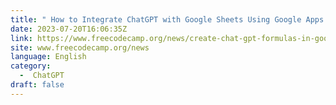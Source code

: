 ```yaml
---
title: " How to Integrate ChatGPT with Google Sheets Using Google Apps Script "
date: 2023-07-20T16:06:35Z
link: https://www.freecodecamp.org/news/create-chat-gpt-formulas-in-google-sheets/?utm_medium=RSS&utm_source=news.12bit.vn
site: www.freecodecamp.org/news
language: English
category:
  -  ChatGPT 
draft: false
---
```

